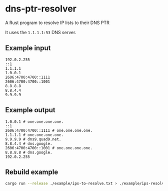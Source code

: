 # dns-ptr-resolver

A Rust program to resolve IP lists to their DNS PTR

It uses the `1.1.1.1:53` DNS server.

## Example input

```text
192.0.2.255
::1
1.1.1.1
1.0.0.1
2606:4700:4700::1111
2606:4700:4700::1001
8.8.8.8
8.8.4.4
9.9.9.9
```

## Example output

```text
1.0.0.1 # one.one.one.one.
::1
2606:4700:4700::1111 # one.one.one.one.
1.1.1.1 # one.one.one.one.
9.9.9.9 # dns9.quad9.net.
8.8.4.4 # dns.google.
2606:4700:4700::1001 # one.one.one.one.
8.8.8.8 # dns.google.
192.0.2.255
```

## Rebuild example

```sh
cargo run --release ./example/ips-to-resolve.txt > ./example/ips-resolved.txt
```

